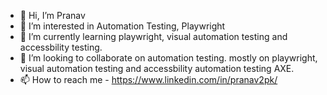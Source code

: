 - 👋 Hi, I’m Pranav
- 👀 I’m interested in Automation Testing, Playwright
- 🌱 I’m currently learning playwright, visual automation testing and accessbility testing.
- 💞️ I’m looking to collaborate on automation testing. mostly on playwright, visual automation testing and accessbility automation testing AXE.
- 📫 How to reach me - https://www.linkedin.com/in/pranav2pk/

<!---
pranavp026/pranavp026 is a ✨ special ✨ repository because its `README.md` (this file) appears on your GitHub profile.
You can click the Preview link to take a look at your changes.
--->
